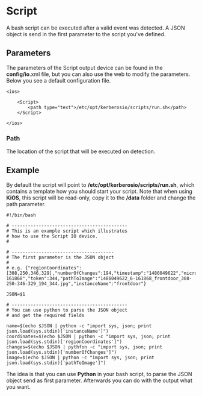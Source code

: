 # Script

A bash script can be executed after a valid event was detected. A JSON object is send in the first parameter to the script you've defined.

## Parameters

The parameters of the Script output device can be found in the **config/io**.xml file, but you can also use the web to modify the parameters. Below you see a default configuration file.

	<ios>

    	<Script>
	        <path type="text">/etc/opt/kerberosio/scripts/run.sh</path>
	    </Script>

	</ios>

### Path

The location of the script that will be executed on detection.

## Example

By default the script will point to **/etc/opt/kerberosio/scripts/run.sh**, which contains a template how you should start your script. Note that when using **KiOS**, this script will be read-only, copy it to the **/data** folder and change the path parameter.

	#!/bin/bash

	# -------------------------------------------
	# This is an example script which illustrates
	# how to use the Script IO device.
	#

	# --------------------------------------
	# The first parameter is the JSON object
	#
	# e.g. {"regionCoordinates":[308,250,346,329],"numberOfChanges":194,"timestamp":"1486049622","microseconds":"6-161868","token":344,"pathToImage":"1486049622_6-161868_frontdoor_308-250-346-329_194_344.jpg","instanceName":"frontdoor"}

	JSON=$1

	# -------------------------------------------
	# You can use python to parse the JSON object
	# and get the required fields

	name=$(echo $JSON | python -c "import sys, json; print json.load(sys.stdin)['instanceName']")
	coordinates=$(echo $JSON | python -c "import sys, json; print json.load(sys.stdin)['regionCoordinates']")
	changes=$(echo $JSON | pythfon -c "import sys, json; print json.load(sys.stdin)['numberOfChanges']")
	image=$(echo $JSON | python -c "import sys, json; print json.load(sys.stdin)['pathToImage']")

The idea is that you can use **Python** in your bash script, to parse the JSON object send as first parameter. Afterwards you can do with the output what you want.
